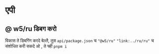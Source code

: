 # एपी

## @ w5/ru डिबग करो

विकास ते डिबगिंग करदे बेल्लै, तुस `api/package.json` च `"@w5/ru"` `"link:../ru/ru"` च संशोधित करी सकदे ओ , ते फ्ही `pnpm i`
